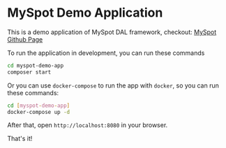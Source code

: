# MySpot Demo Application

This is a demo application of MySpot DAL framework, checkout: [MySpot Github Page](https://github.com/vimac/myspot)

To run the application in development, you can run these commands 

```bash
cd myspot-demo-app
composer start
```

Or you can use `docker-compose` to run the app with `docker`, so you can run these commands:
```bash
cd [myspot-demo-app]
docker-compose up -d
```
After that, open `http://localhost:8080` in your browser.

That's it!
